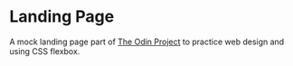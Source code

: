 # Landing Page

A mock landing page part of [The Odin Project](https://www.theodinproject.com/home) to practice web design and using CSS flexbox. 
